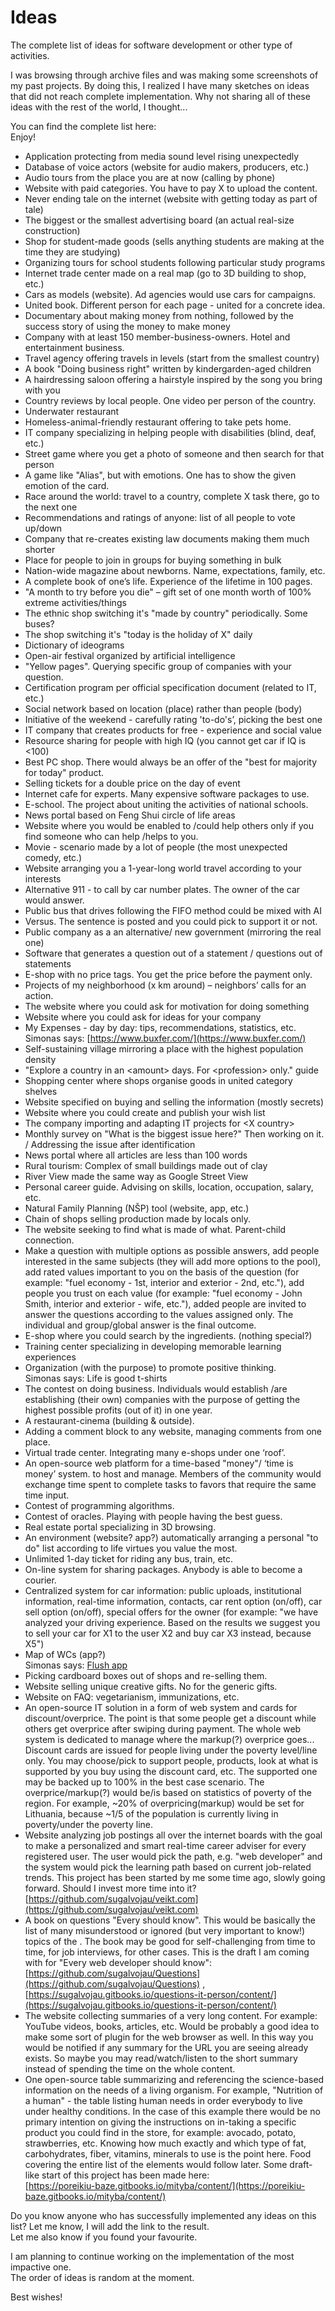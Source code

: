 # Ideas

The complete list of ideas for software development or other type of activities.

I was browsing through archive files and was making some screenshots of my past projects. By doing this, I realized I have many sketches on ideas that did not reach complete implementation. Why not sharing all of these ideas with the rest of the world, I thought...

You can find the complete list here:  
Enjoy!

* Application protecting from media sound level rising unexpectedly
* Database of voice actors (website for audio makers, producers, etc.)
* Audio tours from the place you are at now (calling by phone)
* Website with paid categories. You have to pay X to upload the content.
* Never ending tale on the internet (website with getting today as part of tale)
* The biggest or the smallest advertising board (an actual real-size construction)
* Shop for student-made goods (sells anything students are making at the time they are studying)
* Organizing tours for school students following particular study programs
* Internet trade center made on a real map (go to 3D building to shop, etc.)
* Cars as models (website). Ad agencies would use cars for campaigns.
* United book. Different person for each page - united for a concrete idea.
* Documentary about making money from nothing, followed by the success story of using the money to make money
* Company with at least 150 member-business-owners. Hotel and entertainment business.
* Travel agency offering travels in levels (start from the smallest country)
* A book "Doing business right" written by kindergarden-aged children
* A hairdressing saloon offering a hairstyle inspired by the song you bring with you
* Country reviews by local people. One video per person of the country.
* Underwater restaurant
* Homeless-animal-friendly restaurant offering to take pets home.
* IT company specializing in helping people with disabilities (blind, deaf, etc.)
* Street game where you get a photo of someone and then search for that person
* A game like "Alias", but with emotions. One has to show the given emotion of the card.
* Race around the world: travel to a country, complete X task there, go to the next one
* Recommendations and ratings of anyone: list of all people to vote up/down
* Company that re-creates existing law documents making them much shorter
* Place for people to join in groups for buying something in bulk
* Nation-wide magazine about newborns. Name, expectations, family, etc.
* A complete book of one’s life. Experience of the lifetime in 100 pages.
* "A month to try before you die" – gift set of one month worth of 100% extreme activities/things
* The ethnic shop switching it's "made by country" periodically. Some buses?
* The shop switching it's "today is the holiday of X" daily
* Dictionary of ideograms
* Open-air festival organized by artificial intelligence
* "Yellow pages". Querying specific group of companies with your question.
* Certification program per official specification document (related to IT, etc.)
* Social network based on location (place) rather than people (body)
* Initiative of the weekend - carefully rating 'to-do's’, picking the best one
* IT company that creates products for free - experience and social value
* Resource sharing for people with high IQ (you cannot get car if IQ is \<100)
* Best PC shop. There would always be an offer of the "best for majority for today" product.
* Selling tickets for a double price on the day of event
* Internet cafe for experts. Many expensive software packages to use.
* E-school. The project about uniting the activities of national schools.
* News portal based on Feng Shui circle of life areas
* Website where you would be enabled to /could help others only if you find someone who can help /helps to you.
* Movie - scenario made by a lot of  people (the most unexpected comedy, etc.)
* Website arranging you a 1-year-long world travel according to your interests
* Alternative 911 - to call by car number plates. The owner of the car would answer.
* Public bus that drives following the FIFO method could be mixed with AI
* Versus. The sentence is posted and you could pick to support it or not.
* Public company as a an alternative/ new government (mirroring the real one)
* Software that generates a question out of a statement / questions out of statements
* E-shop with no price tags. You get the price before the payment only.
* Projects of my neighborhood (x km around) – neighbors’ calls for an action.
* The website where you could ask for motivation for doing something
* Website where you could ask for ideas for your company
* My Expenses - day by day: tips, recommendations, statistics, etc.  
Simonas says: [https://www.buxfer.com/](https://www.buxfer.com/)
* Self-sustaining village mirroring a place with the highest population density
* "Explore a country in an \<amount\> days. For \<profession\> only." guide
* Shopping center where shops organise goods in united category shelves
* Website specified on buying and selling the information (mostly secrets)
* Website where you could create and publish your wish list
* The company importing and adapting IT projects for \<X country\>
* Monthly survey on "What is the biggest issue here?" Then working on it. / Addressing the issue after identification
* News portal where all articles are less than 100 words
* Rural tourism: Complex of small buildings made out of clay
* River View made the same way as Google Street View
* Personal career guide. Advising on skills, location, occupation, salary, etc.
* Natural Family Planning (NŠP) tool (website, app, etc.)
* Chain of shops selling production made by locals only.
* The website seeking to find what is made of what. Parent-child connection.
* Make a question with multiple options as possible answers, add people interested in the same subjects (they will add more options to the pool), add rated values important to you on the basis of the question (for example: "fuel economy - 1st, interior and exterior  - 2nd, etc."),  add people you trust on each value (for example: "fuel economy - John Smith, interior and exterior - wife, etc."), added people are invited to answer the questions according to the values assigned only. The individual and group/global answer is the final outcome.
* E-shop where you could search by the ingredients. (nothing special?)
* Training center specializing in developing memorable learning experiences
* Organization (with the purpose) to promote positive thinking.  
Simonas says: Life is good t-shirts
* The contest on doing business. Individuals would establish /are establishing (their own) companies with the purpose of getting the highest possible profits (out of it) in one year.
* A restaurant-cinema (building & outside).
* Adding a comment block to any website, managing comments from one place.
* Virtual trade center. Integrating many e-shops under one ‘roof’.
* An open-source web platform for a time-based "money"/ ‘time is money’ system. to host and manage. Members of the community would exchange  time spent to complete  tasks  to favors that require the same time input.
* Contest of programming algorithms.
* Contest of oracles. Playing with people having the best guess.
* Real estate portal specializing in 3D browsing.
* An environment (website? app?) automatically arranging a personal "to do" list according to life virtues you value the most.
* Unlimited 1-day ticket for riding any bus, train, etc.
* On-line system for sharing packages. Anybody is able to become a courier.
* Centralized system for car information: public uploads, institutional information, real-time information, contacts, car rent option (on/off), car sell option (on/off), special offers for the owner (for example: "we have analyzed your driving experience. Based on the results we suggest you to sell your car for X1 to the user X2 and buy car X3 instead, because X5")
* Map of WCs (app?)  
Simonas says: [Flush app](https://play.google.com/store/apps/details?id=toilet.samruston.com.toilet&hl=en&lipi=urn%3Ali%3Apage%3Ad_flagship3_pulse_read%3BB8AyLZqqRB2AbKJHmkstmg%3D%3D)
* Picking cardboard boxes out of shops and re-selling them.
* Website selling unique creative gifts. No for the generic gifts.
* Website on FAQ: vegetarianism, immunizations, etc.
* An open-source IT solution in a form of web system and cards for discount/overprice. The point is that some people get a discount while others get overprice after swiping during payment. The whole web system is dedicated to manage where the markup(?) overprice goes... Discount cards are issued for people living under the poverty level/line only. You may choose/pick to support people, products, look at what is supported by you buy using the discount card, etc. The supported one may be backed up to 100% in the best case scenario. The overprice/markup(?) would be/is based on statistics of poverty of the region. For example, ~20% of overpricing(markup) would be set for Lithuania, because ~1/5 of the population is currently living in poverty/under the poverty line.
* Website analyzing job postings all over the internet boards with the goal to make a personalized and smart real-time career adviser for every registered user. The user would pick the path, e.g. "web developer" and the system would pick the learning path based on current job-related trends. This project has been started by me some time ago, slowly going forward. Should I invest more time into it?  
[https://github.com/sugalvojau/veikt.com](https://github.com/sugalvojau/veikt.com)
* A book on questions "Every <profession> should know". This would be basically the list of many misunderstood or ignored (but very important to know!) topics of the <profession>. The book may be good for self-challenging from time to time, for job interviews, for other cases. This is the draft I am coming with for "Every web developer should know":  
 [https://github.com/sugalvojau/Questions](https://github.com/sugalvojau/Questions) , [https://sugalvojau.gitbooks.io/questions-it-person/content/](https://sugalvojau.gitbooks.io/questions-it-person/content/)
* The website collecting summaries of a very long content. For example: YouTube videos, books, articles, etc. Would be probably a good idea to make some sort of plugin for the web browser as well. In this way you would be notified if any summary for the URL you are seeing already exists. So maybe you may read/watch/listen to the short summary instead of spending the time on the whole content.
* One open-source table summarizing and referencing the science-based information on the needs of a living organism. For example, "Nutrition of a human" - the table listing human needs in order everybody to live under healthy conditions. In the case of this example there would be no primary intention on giving the instructions on in-taking a specific product you could find in the store, for example: avocado, potato, strawberries, etc. Knowing how much exactly and which type of fat, carbohydrates, fiber, vitamins, minerals to use is the point here. Food covering the entire list of the elements would follow later. Some draft-like start of this project has been made here:  
 [https://poreikiu-baze.gitbooks.io/mityba/content/](https://poreikiu-baze.gitbooks.io/mityba/content/)
 

 
  
Do you know anyone who has successfully implemented any ideas on this list? Let me know, I will add the link to the result.  
Let me also know if you found your favourite.  
  
I am planning to continue working on the implementation of the most impactive one.  
The order of ideas is random at the moment.  
  
Best wishes!
